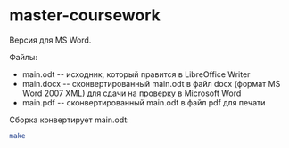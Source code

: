 master-coursework
================

Версия для MS Word.

Файлы:

* main.odt -- исходник, который правится в LibreOffice Writer
* main.docx -- сконвертированный main.odt в файл docx (формат MS Word 2007 XML) для сдачи на проверку в Microsoft Word
* main.pdf -- сконвертированный main.odt в файл pdf для печати

Сборка конвертирует main.odt:

```bash
make
```
